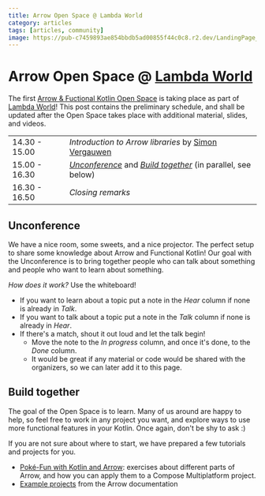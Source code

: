 ```yaml
---
title: Arrow Open Space @ Lambda World
category: articles
tags: [articles, community]
image: https://pub-c7459893ae854bbdb5ad00855f44c0c8.r2.dev/LandingPage_Lambda/Lambda_Logo_Blue.svg
---
```


# Arrow Open Space @ [Lambda World](https://lambda.world)

The first [Arrow & Fuctional Kotlin Open Space](https://www.lambda.world/workshops/Arrow%20%26%20Functional%20Kotlin%20Open%20Space/) is taking place as part of [Lambda World](https://lambda.world)! This post contains the preliminary schedule, and shall be updated after the Open Space takes place with additional material, slides, and videos.

<table>
<tr>
<td>14.30 - 15.00</td>
<td><i>Introduction to Arrow libraries</i> by <a href="https://nomisrev.github.io/">Simon Vergauwen</a></td>
</tr>
<tr>
<td>15.00 - 16.30</td>
<td><a href="#unconference"><i>Unconference</i></a> and <a href="#build-together"><i>Build together</i></a> (in parallel, see below)</td>
</tr>
<tr>
<td>16.30 - 16.50</td>
<td><i>Closing remarks</i></td>
</tr>
</table>

## Unconference

We have a nice room, some sweets, and a nice projector. The perfect setup to share some knowledge about Arrow and Functional Kotlin! Our goal with the Unconference is to bring together people who can talk about something and people who want to learn about something.

_How does it work?_ Use the whiteboard!

- If you want to learn about a topic put a note in the _Hear_ column if none is already in _Talk_.
- If you want to talk about a topic put a note in the _Talk_ column if none is already in _Hear_.
- If there's a match, shout it out loud and let the talk begin!
  - Move the note to the _In progress_ column, and once it's done, to the _Done_ column.
  - It would be great if any material or code would be shared with the organizers, so we can later add it to this page.


## Build together

The goal of the Open Space is to learn. Many of us around are happy to help, so feel free to work in any project you want, and explore ways to use more functional features in your Kotlin. Once again, don't be shy to ask :)

If you are not sure about where to start, we have prepared a few tutorials and projects for you.

- [Poké-Fun with Kotlin and Arrow](https://serranofp.com/poke-fun/): exercises about different parts of Arrow, and how you can apply them to a Compose Multiplatform project.
- [Example projects](https://arrow-kt.io/learn/design/projects/) from the Arrow documentation
